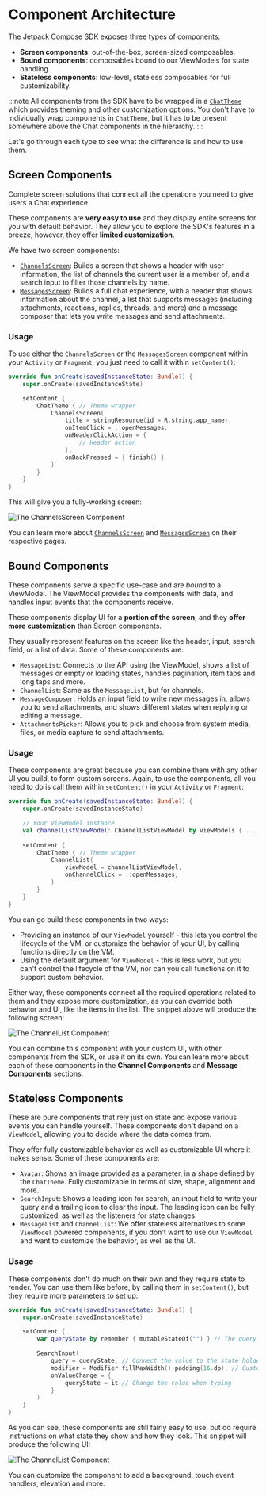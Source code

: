 # Component Architecture

The Jetpack Compose SDK exposes three types of components:

* **Screen components**: out-of-the-box, screen-sized composables. 
* **Bound components**: composables bound to our ViewModels for state handling. 
* **Stateless components**: low-level, stateless composables for full customizability.

:::note
All components from the SDK have to be wrapped in a [`ChatTheme`](02-general-customization/01-chat-theme.md) which provides theming and other customization options. You don't have to individually wrap components in `ChatTheme`, but it has to be present somewhere above the Chat components in the hierarchy.
:::

Let's go through each type to see what the difference is and how to use them.

## Screen Components

Complete screen solutions that connect all the operations you need to give users a Chat experience.

These components are **very easy to use** and they display entire screens for you with default behavior. They allow you to explore the SDK's features in a breeze, however, they offer **limited customization**.

We have two screen components:

* [`ChannelsScreen`](./03-channel-components/01-channels-screen.md): Builds a screen that shows a header with user information, the list of channels the current user is a member of, and a search input to filter those channels by name.
* [`MessagesScreen`](./04-message-components/01-messages-screen.md): Builds a full chat experience, with a header that shows information about the channel, a list that supports messages (including attachments, reactions, replies, threads, and more) and a message composer that lets you write messages and send attachments.

### Usage

To use either the `ChannelsScreen` or the `MessagesScreen` component within your `Activity` or `Fragment`, you just need to call it within `setContent()`:

```kotlin
override fun onCreate(savedInstanceState: Bundle?) {
    super.onCreate(savedInstanceState)

    setContent {
        ChatTheme { // Theme wrapper
            ChannelsScreen(
                title = stringResource(id = R.string.app_name),
                onItemClick = ::openMessages,
                onHeaderClickAction = {
                    // Header action
                },
                onBackPressed = { finish() }
            )
        }
    }
}
```

This will give you a fully-working screen:

![The ChannelsScreen Component](../assets/compose_default_channels_screen_component.png)

You can learn more about [`ChannelsScreen`](./03-channel-components/01-channels-screen.md) and [`MessagesScreen`](./04-message-components/01-messages-screen.md) on their respective pages.

## Bound Components

These components serve a specific use-case and are *bound* to a ViewModel. The ViewModel provides the components with data, and handles input events that the components receive.

These components display UI for a **portion of the screen**, and they **offer more customization** than Screen components.

They usually represent features on the screen like the header, input, search field, or a list of data. Some of these components are:

* `MessageList`: Connects to the API using the ViewModel, shows a list of messages or empty or loading states, handles pagination, item taps and long taps and more.
* `ChannelList`: Same as the `MessageList`, but for channels.
* `MessageComposer`: Holds an input field to write new messages in, allows you to send attachments, and shows different states when replying or editing a message.
* `AttachmentsPicker`: Allows you to pick and choose from system media, files, or media capture to send attachments.

### Usage

These components are great because you can combine them with any other UI you build, to form custom screens. Again, to use the components, all you need to do is call them within `setContent()` in your `Activity` or `Fragment`:

```kotlin
override fun onCreate(savedInstanceState: Bundle?) {
    super.onCreate(savedInstanceState)

    // Your ViewModel instance
    val channelListViewModel: ChannelListViewModel by viewModels { ... }
    
    setContent {
        ChatTheme { // Theme wrapper
            ChannelList(
                viewModel = channelListViewModel,
                onChannelClick = ::openMessages,
            )
        }
    }
}
```

You can go build these components in two ways:

* Providing an instance of our `ViewModel` yourself - this lets you control the lifecycle of the VM, or customize the behavior of your UI, by calling functions directly on the VM.
* Using the default argument for `ViewModel` - this is less work, but you can't control the lifecycle of the VM, nor can you call functions on it to support custom behavior. 

Either way, these components connect all the required operations related to them and they expose more customization, as you can override both behavior and UI, like the items in the list. The snippet above will produce the following screen:

![The ChannelList Component](../assets/compose_default_channel_list_component.png)

You can combine this component with your custom UI, with other components from the SDK, or use it on its own. You can learn more about each of these components in the **Channel Components** and **Message Components** sections.

## Stateless Components

These are pure components that rely just on state and expose various events you can handle yourself. These components don't depend on a `ViewModel`, allowing you to decide where the data comes from. 

They offer fully customizable behavior as well as customizable UI where it makes sense. Some of these components are:

* `Avatar`: Shows an image provided as a parameter, in a shape defined by the `ChatTheme`. Fully customizable in terms of size, shape, alignment and more.
* `SearchInput`: Shows a leading icon for search, an input field to write your query and a trailing icon to clear the input. The leading icon can be fully customized, as well as the listeners for state changes.
* `MessageList` and `ChannelList`: We offer stateless alternatives to some `ViewModel` powered components, if you don't want to use our `ViewModel` and want to customize the behavior, as well as the UI. 

### Usage

These components don't do much on their own and they require state to render. You can use them like before, by calling them in `setContent()`, but they require more parameters to set up:

```kotlin
override fun onCreate(savedInstanceState: Bundle?) {
    super.onCreate(savedInstanceState)

    setContent {
        var queryState by remember { mutableStateOf("") } // The query state

        SearchInput(
            query = queryState, // Connect the value to the state holder
            modifier = Modifier.fillMaxWidth().padding(16.dp), // Customize the looks
            onValueChange = {
                queryState = it // Change the value when typing
            }
        )
    }
}
```

As you can see, these components are still fairly easy to use, but do require instructions on what state they show and how they look. This snippet will produce the following UI:

![The ChannelList Component](../assets/compose_default_search_input_component.png)

You can customize the component to add a background, touch event handlers, elevation and more. 

<!-- TODO WIP PAGE You can find most stateless components in the **Utility Components** section. -->
